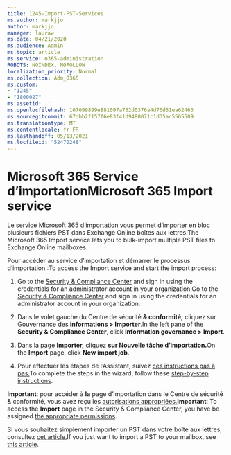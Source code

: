 ```yaml
---
title: 1245-Import-PST-Services
ms.author: markjjo
author: markjjo
manager: lauraw
ms.date: 04/21/2020
ms.audience: Admin
ms.topic: article
ms.service: o365-administration
ROBOTS: NOINDEX, NOFOLLOW
localization_priority: Normal
ms.collection: Adm_O365
ms.custom:
- "1245"
- "1800027"
ms.assetid: ''
ms.openlocfilehash: 107099899e881097a752d0376a4d76d51ea62463
ms.sourcegitcommit: 67dbb2f157f6e83f41d9480071c1d35ac5565509
ms.translationtype: MT
ms.contentlocale: fr-FR
ms.lasthandoff: 05/13/2021
ms.locfileid: "52470248"
---
```

# <a name="microsoft-365-import-service"></a><span data-ttu-id="82b95-102">Microsoft 365 Service d’importation</span><span class="sxs-lookup"><span data-stu-id="82b95-102">Microsoft 365 Import service</span></span>

<span data-ttu-id="82b95-103">Le service Microsoft 365 d’importation vous permet d’importer en bloc plusieurs fichiers PST dans Exchange Online boîtes aux lettres.</span><span class="sxs-lookup"><span data-stu-id="82b95-103">The Microsoft 365 Import service lets you to bulk-import multiple PST files to Exchange Online mailboxes.</span></span>

<span data-ttu-id="82b95-104">Pour accéder au service d’importation et démarrer le processus d’importation :</span><span class="sxs-lookup"><span data-stu-id="82b95-104">To access the Import service and start the import process:</span></span>

1. <span data-ttu-id="82b95-105">Go to the [Security & Compliance Center](https://protection.office.com) and sign in using the credentials for an administrator account in your organization.</span><span class="sxs-lookup"><span data-stu-id="82b95-105">Go to the [Security & Compliance Center](https://protection.office.com) and sign in using the credentials for an administrator account in your organization.</span></span>

2. <span data-ttu-id="82b95-106">Dans le volet gauche du Centre de sécurité **& conformité,** cliquez sur Gouvernance des **informations > Importer**.</span><span class="sxs-lookup"><span data-stu-id="82b95-106">In the left pane of the **Security & Compliance Center**, click **Information governance > Import**.</span></span>

3. <span data-ttu-id="82b95-107">Dans la page **Importer,** cliquez **sur Nouvelle tâche d’importation.**</span><span class="sxs-lookup"><span data-stu-id="82b95-107">On the **Import** page, click **New import job**.</span></span>

4. <span data-ttu-id="82b95-108">Pour effectuer les étapes de l’Assistant, suivez [ces instructions pas à pas.](/microsoft-365/compliance/use-network-upload-to-import-pst-files.md)</span><span class="sxs-lookup"><span data-stu-id="82b95-108">To complete the steps in the wizard, follow these [step-by-step instructions](/microsoft-365/compliance/use-network-upload-to-import-pst-files.md).</span></span>

<span data-ttu-id="82b95-109">**Important**: pour accéder à **la** page d’importation dans le Centre de sécurité & conformité, vous avez reçu les [autorisations appropriées.](/microsoft-365/security/office-365-security/use-dkim-to-validate-outbound-email.md)</span><span class="sxs-lookup"><span data-stu-id="82b95-109">**Important**: To access the **Import** page in the Security & Compliance Center, you have be assigned  [the appropriate permissions](/microsoft-365/security/office-365-security/use-dkim-to-validate-outbound-email.md).</span></span>

<span data-ttu-id="82b95-110">Si vous souhaitez simplement importer un PST dans votre boîte aux lettres, consultez [cet article.](https://support.office.com/article/import-email-contacts-and-calendar-from-an-outlook-pst-file-431a8e9a-f99f-4d5f-ae48-ded54b3440ac)</span><span class="sxs-lookup"><span data-stu-id="82b95-110">If you just want to import a PST to your mailbox, see [this article](https://support.office.com/article/import-email-contacts-and-calendar-from-an-outlook-pst-file-431a8e9a-f99f-4d5f-ae48-ded54b3440ac).</span></span>
